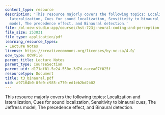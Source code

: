 ```yaml
---
content_type: resource
description: 'This resource majorly covers the following topics: Localization and
  lateralization, Cues for sound localization, Sensitivity to binaural cues, The Jeffress
  model, The precedence effect, and Binaural detection.'
file: /ol-ocw-studio-app/courses/hst-723j-neural-coding-and-perception-of-sound-spring-2005/a97104b00fd0c985c770ed1eb2bd2b02_t3_binaural.pdf
file_size: 253031
file_type: application/pdf
learning_resource_types:
- Lecture Notes
license: https://creativecommons.org/licenses/by-nc-sa/4.0/
ocw_type: OCWFile
parent_title: Lecture Notes
parent_type: CourseSection
parent_uid: d171af81-5e24-550e-3d7d-cacea07f025f
resourcetype: Document
title: t3_binaural.pdf
uid: a97104b0-0fd0-c985-c770-ed1eb2bd2b02
---
```

This resource majorly covers the following topics: Localization and lateralization, Cues for sound localization, Sensitivity to binaural cues, The Jeffress model, The precedence effect, and Binaural detection.